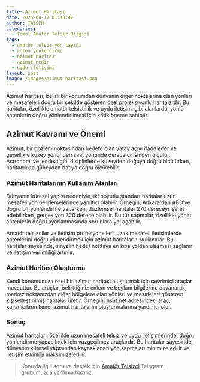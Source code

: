 ```yaml
---
title: Azimut Haritası
date: 2025-04-17 01:10:42
author: TA1SPH
categories:
  - Temel Amatör Telsiz Bilgisi
tags:
  - amatör telsiz yön tayini
  - anten yönlendirme
  - azimut haritası
  - azimut nedir
  - uydu iletişimi
layout: post
image: /images/azimut-haritasi.png
---
```

Azimut haritası, belirli bir konumdan dünyanın diğer noktalarına olan yönleri ve mesafeleri doğru bir şekilde gösteren özel projeksiyonlu haritalardır. Bu haritalar, özellikle amatör telsizcilik ve uydu iletişimi gibi alanlarda, yönlü antenlerin doğru yönlendirilmesi için kritik öneme sahiptir.

## **Azimut Kavramı ve Önemi**

Azimut, bir gözlem noktasından hedefe olan yatay açıyı ifade eder ve genellikle kuzey yönünden saat yönünde derece cinsinden ölçülür. Astronomi ve jeodezi gibi disiplinlerde kuzeyden doğuya doğru ölçülürken, haritacılıkta güneyden batıya doğru ölçülebilir.

### **Azimut Haritalarının Kullanım Alanları**

Dünyanın küresel yapısı nedeniyle, iki boyutlu standart haritalar uzun mesafeli yön belirlemelerinde yanıltıcı olabilir. Örneğin, Ankara'dan ABD'ye doğru bir yönlendirme yaparken, düzlemsel haritalar 270 dereceyi işaret edebilirken, gerçek yön 320 derece olabilir. Bu tür sapmalar, özellikle yönlü antenlerin doğru ayarlanmasında sorunlara yol açabilir.

Amatör telsizciler ve iletişim profesyonelleri, uzak mesafeli iletişimlerde antenlerini doğru yönlendirmek için azimut haritalarını kullanırlar. Bu haritalar sayesinde, sinyalin hedef noktaya en kısa yoldan ulaşması sağlanır ve iletişim verimliliği artırılır.

### **Azimut Haritası Oluşturma**

Kendi konumunuza özel bir azimut haritası oluşturmak için çevrimiçi araçlar mevcuttur. Bu araçlar, belirttiğiniz enlem ve boylam bilgilerine dayanarak, merkez noktanızdan diğer bölgelere olan yönleri ve mesafeleri gösteren kişiselleştirilmiş haritalar üretir. Örneğin, [ns6t.net](https://ns6t.net/azimuth/azimuth.html) adresindeki araç, kullanıcıların kendi azimut haritalarını oluşturmalarına yardımcı olur.

### **Sonuç**

Azimut haritaları, özellikle uzun mesafeli telsiz ve uydu iletişimlerinde, doğru yönlendirme yapabilmek için vazgeçilmez araçlardır. Bu haritalar sayesinde, dünyanın küresel yapısından kaynaklanan yön sapmaları minimize edilir ve iletişim etkinliği maksimize edilir.

> Konuyla ilgili soru ve destek için [Amatör Telsizci](https://t.me/amatortelsizci) Telegram grubumuzda yardıma hazırız.

